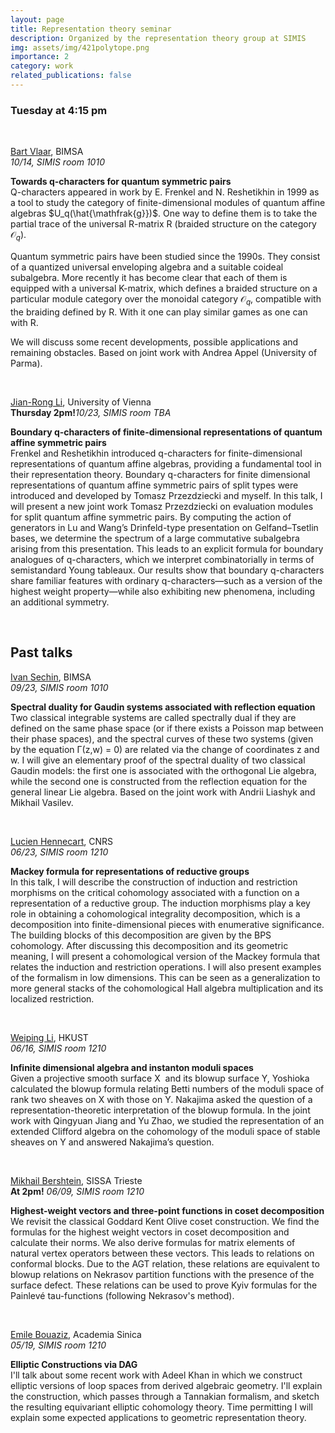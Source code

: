```yaml
---
layout: page
title: Representation theory seminar
description: Organized by the representation theory group at SIMIS
img: assets/img/421polytope.png
importance: 2
category: work
related_publications: false
---
```


### Tuesday at 4:15 pm
&nbsp;
&nbsp;

[Bart Vlaar](https://bimsa.net/people/bvlaar/), BIMSA <br>
_10/14, SIMIS room 1010_

**Towards q-characters for quantum symmetric pairs**<br>
Q-characters appeared in work by E. Frenkel and N. Reshetikhin in 1999 as a tool to study the category of finite-dimensional modules of quantum affine algebras $U_q(\hat{\mathfrak{g}})$. One way to define them is to take the partial trace of the universal R-matrix R (braided structure on the category $\mathcal{O}_q$).

Quantum symmetric pairs have been studied since the 1990s. They consist of a quantized universal enveloping algebra and a suitable coideal subalgebra. More recently it has become clear that each of them is equipped with a universal K-matrix, which defines a braided structure on a particular module category over the monoidal category $\mathcal{O}_q$, compatible with the braiding defined by R. With it one can play similar games as one can with R. 

We will discuss some recent developments, possible applications and remaining obstacles. Based on joint work with Andrea Appel (University of Parma).

&nbsp;
&nbsp;

[Jian-Rong Li](https://sites.google.com/view/jianrong-li/home?authuser=0), University of Vienna <br>
**Thursday 2pm!**_10/23, SIMIS room TBA_

**Boundary q-characters of finite-dimensional representations of quantum affine symmetric pairs** <br>
Frenkel and Reshetikhin introduced q-characters for finite-dimensional
representations of quantum affine algebras, providing a fundamental
tool in their representation theory. Boundary q-characters for finite
dimensional representations of quantum affine symmetric pairs of split
types were introduced and developed by Tomasz Przezdziecki and myself.
In this talk, I will present a new joint work Tomasz Przezdziecki on
evaluation modules for split quantum affine symmetric pairs. By
computing the action of generators in Lu and Wang’s Drinfeld-type
presentation on Gelfand–Tsetlin bases, we determine the spectrum of a
large commutative subalgebra arising from this presentation. This leads
to an explicit formula for boundary analogues of q-characters, which we
interpret combinatorially in terms of semistandard Young tableaux. Our
results show that boundary q-characters share familiar features with
ordinary q-characters—such as a version of the highest weight
property—while also exhibiting new phenomena, including an additional
symmetry.


&nbsp;
&nbsp;

## Past talks

[Ivan Sechin](https://www.bimsa.cn/detail/ivansechin.html), BIMSA<br>
 _09/23, SIMIS room 1010_

**Spectral duality for Gaudin systems associated with reflection equation**<br>
Two classical integrable systems are called spectrally dual if they are defined on the same phase
space (or if there exists a Poisson map between their phase spaces), and the spectral curves of
these two systems (given by the equation Γ(z,w) = 0) are related via the change of coordinates z
and w. I will give an elementary proof of the spectral duality of two classical Gaudin models: the
first one is associated with the orthogonal Lie algebra, while the second one is constructed from
the reflection equation for the general linear Lie algebra. Based on the joint work with Andrii Liashyk and Mikhail Vasilev.

&nbsp;
&nbsp;


[Lucien Hennecart](https://hennlu.github.io/), CNRS<br>
_06/23, SIMIS room 1210_

**Mackey formula for representations of reductive groups**<br>
In this talk, I will describe the construction of induction and restriction morphisms on the critical cohomology associated with a function on a representation of a reductive group. The induction morphisms play a key role in obtaining a cohomological integrality decomposition, which is a decomposition into finite-dimensional pieces with enumerative significance. The building blocks of this decomposition are given by the BPS cohomology. After discussing this decomposition and its geometric meaning, I will present a cohomological version of the Mackey formula that relates the induction and restriction operations. I will also present examples of the formalism in low dimensions. This can be seen as a generalization to more general stacks of the cohomological Hall algebra multiplication and its localized restriction.

&nbsp;
&nbsp;

[Weiping Li](https://www.math.hkust.edu.hk/people/faculty/profile/mawpli/), HKUST<br>
_06/16, SIMIS room 1210_

**Infinite dimensional algebra and instanton moduli spaces**<br>
Given a projective smooth surface X  and its blowup surface Y, Yoshioka calculated the blowup formula relating Betti numbers of the moduli space of rank two sheaves on X with those on Y. Nakajima asked the question of a representation-theoretic interpretation of the blowup formula. In the joint work with Qingyuan Jiang and Yu Zhao, we studied the representation of an extended Clifford algebra on the cohomology of the moduli space of stable sheaves on Y and answered Nakajima’s question.

&nbsp;
&nbsp;

[Mikhail Bershtein](https://www.math.sissa.it/users/mikhail-bershtein), SISSA Trieste<br>
**At 2pm!** _06/09, SIMIS room 1210_

**Highest-weight vectors and three-point functions in coset decomposition**<br>
We revisit the classical Goddard Kent Olive coset construction. We find the formulas for the highest weight vectors in coset decomposition and calculate their norms. We also derive formulas for matrix elements of natural vertex operators between these vectors. This leads to relations on conformal blocks. Due to the AGT relation, these relations are equivalent to blowup relations on Nekrasov partition functions with the presence of the surface defect. These relations can be used to prove Kyiv formulas for the Painlevé tau-functions (following Nekrasov's method).

&nbsp;
&nbsp;

[Emile Bouaziz](https://www.math.sinica.edu.tw/f59addca-1da6-47fd-9bb8-18d087da6088/pages/20), Academia Sinica <br>
 _05/19, SIMIS room 1210_

**Elliptic Constructions via DAG**<br>
I'll talk about some recent work with Adeel Khan in which we construct elliptic versions of loop spaces from derived algebraic geometry. I'll explain the construction, which passes through a Tannakian formalism, and sketch the resulting equivariant elliptic cohomology theory. Time permitting I will explain some expected applications to geometric representation theory.
